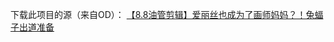 下载此项目的源（来自OD）：
[【8.8油管剪辑】爱丽丝也成为了画师妈妈？！兔蝠子出道准备](https://archive.mbalice.com/down/%E5%89%AA%E8%BE%91/2019.8/%E3%80%908.8%E6%B2%B9%E7%AE%A1%E5%89%AA%E8%BE%91%E3%80%91%E7%88%B1%E4%B8%BD%E4%B8%9D%E4%B9%9F%E6%88%90%E4%B8%BA%E4%BA%86%E7%94%BB%E5%B8%88%E5%A6%88%E5%A6%88%EF%BC%9F%EF%BC%81%E5%85%94%E8%9D%A0%E5%AD%90%E5%87%BA%E9%81%93%E5%87%86%E5%A4%87.mp4)
